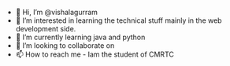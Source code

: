 - 👋 Hi, I’m @vishalagurram
- 👀 I’m interested in learning the technical stuff mainly in the web development side.
- 🌱 I’m currently learning java and python
- 💞️ I’m looking to collaborate on 
- 📫 How to reach me - Iam the student of CMRTC

<!---
vishalagurram/vishalagurram is a ✨ special ✨ repository because its `README.md` (this file) appears on your GitHub profile.
You can click the Preview link to take a look at your changes.
--->
